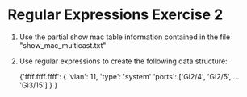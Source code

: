 # Regular Expressions Exercise 2

1. Use the partial show mac table information contained in the file "show_mac_multicast.txt"
2. Use regular expressions to create the following data structure:

    {'ffff.ffff.ffff':
        {
            'vlan': 11,
            'type': 'system'
            'ports': ['Gi2/4', 'Gi2/5', ... 'Gi3/15']
        }
    }
